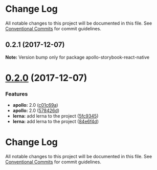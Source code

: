 # Change Log

All notable changes to this project will be documented in this file.
See [Conventional Commits](https://conventionalcommits.org) for commit guidelines.

<a name="0.2.1"></a>
## 0.2.1 (2017-12-07)




**Note:** Version bump only for package apollo-storybook-react-native

<a name="0.2.0"></a>
# [0.2.0](https://github.com/abhiaiyer91/apollo-storybook-decorator/compare/v0.5.1...v0.2.0) (2017-12-07)


### Features

* **apollo:** 2.0 ([c01c69a](https://github.com/abhiaiyer91/apollo-storybook-decorator/commit/c01c69a))
* **apollo:** 2.0 ([578426d](https://github.com/abhiaiyer91/apollo-storybook-decorator/commit/578426d))
* **lerna:** add lerna to the project ([5fc9345](https://github.com/abhiaiyer91/apollo-storybook-decorator/commit/5fc9345))
* **lerna:** add lerna to the project ([84e6f4d](https://github.com/abhiaiyer91/apollo-storybook-decorator/commit/84e6f4d))



# Change Log

All notable changes to this project will be documented in this file.
See [Conventional Commits](https://conventionalcommits.org) for commit guidelines.
